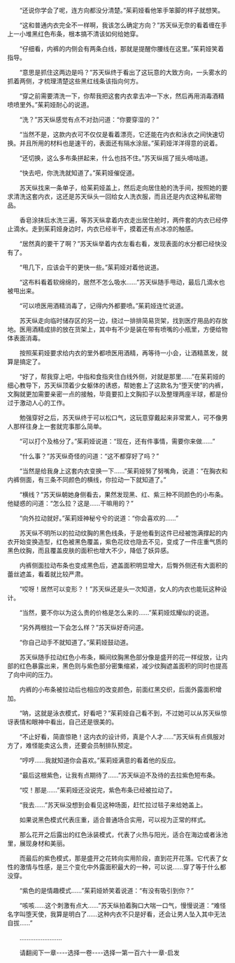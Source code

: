 <div class="read-content j_readContent" id="">
                <p>　　“还说你学会了呢，连方向都没分清楚。”茱莉娅看他笨手笨脚的样子就想笑。<p>　　“这和普通内衣完全不一样啊，我该怎么确定方向？”苏天纵无奈的看着缠在手上一小堆黑红色布条，根本搞不清该如何给她穿。<p>　　“仔细看，内裤的内侧会有两条白线，那就是提醒你腰线在这里。”茱莉娅笑着指导。<p>　　“意思是抓住这两边是吗？”苏天纵终于看出了这玩意的大致方向，一头雾水的抓着两侧，才梳理清楚这些黑红线条该指向何方。<p>　　“穿之前需要清洗一下，你帮我把这套内衣拿去冲一下水，然后再用消毒酒精喷喷里外。”茱莉娅耐心的说道。<p>　　“洗？”苏天纵感觉有点不对劲问道：“你要穿湿的？”<p>　　“当然不是，这款内衣可不仅仅是看着漂亮，它还能在内衣和泳衣之间快速切换。并且所用的材料也是速干的，表面还有隔水涂层。”茱莉娅洋洋得意的说着。<p>　　“还切换，这么多布条拼起来，什么也挡不住。”苏天纵摇了摇头嘀咕道。<p>　　“快去吧，你洗洗就知道了。”茱莉娅催促道。<p>　　苏天纵找来一条单子，给茱莉娅盖上，然后走向居住舱的洗手间，按照她的要求清洗这套内衣，这还是苏天纵头一回给女人洗衣服，而且还是内衣这种私密物品。<p>　　香皂涂抹后水洗三遍，等苏天纵拿着内衣走出居住舱时，两件套的内衣已经停止滴水。走到茱莉娅身边时，内衣已经半干，摸着还有点冰凉的触感。<p>　　“居然真的要干了啊？”苏天纵举着内衣左看右看，发现表面的水分都已经快没有了。<p>　　“甩几下，应该会干的更快一些。”茱莉娅对着他说道。<p>　　“这布料看着软绵绵的，居然不怎么吸水……”苏天纵随手甩动，最后几滴水也被甩出来。<p>　　“可以喷医用酒精消毒了，记得内外都要喷。”茱莉娅连忙说道。<p>　　苏天纵走向临时储存区的另一边，绕过一排排简易货架，找到医疗用品的存放地。医用酒精成排的放在货架上，其中有不少是装在带有喷嘴的小瓶里，方便给物体表面消毒。<p>　　按照茱莉娅要求给内衣的里外都喷医用酒精，再等待一小会，让酒精蒸发，就算是搞定了。<p>　　“好了，帮我穿上吧，中指和食指夹住白线外侧，对就是那里……”在茱莉娅的细心教导下，苏天纵顶着少女躯体的诱惑，帮她套上了这款名为“堕天使”的内裤，文胸就更加需要亲密一点的接触，毕竟要扣上文胸扣子以及整理两座半球，都是份过于激动人心的工作。<p>　　勉强穿好之后，苏天纵终于可以松口气，这玩意穿戴起来非常累人，可不像男人那样往身上一套就完事那么简单。<p>　　“可以打个及格分了。”茱莉娅说道：“现在，还有件事情，需要你来做……”<p>　　“什么事？”苏天纵奇怪的问道：“这不都穿好了吗？”<p>　　“当然是给我身上这套内衣变换一下……”茱莉娅努了努嘴角，说道：“在胸衣和内裤侧面，有三条不同颜色的横线，你拉动一下就知道了。”<p>　　“横线？”苏天纵朝她身侧看去，果然发现黑、红、紫三种不同颜色的小布条。他疑惑的问道：“怎么拉？这是……干嘛用的？”<p>　　“向外拉动就好。”茱莉娅神秘兮兮的说道：“你会喜欢的……”<p>　　苏天纵不明所以的拉动纹胸的黑色线条，于是他看到这件已经被饱满撑起的内衣开始变换造型，红色被黑色覆盖，紫色花纹也隐去不见，变成了一件庄重气质的黑色纹胸，而且覆盖皮肤的面积也增大不少，降低了妖异感。<p>　　内裤侧面拉动布条也变成黑色后，遮盖面积明显增大，后臀外侧还有大面积的蕾丝遮盖，看着就比较严肃。<p>　　“哎呀！居然可以变形？！”苏天纵还是头一次知道，女人的内衣也能玩这种设计。<p>　　“当然，要不你以为这么贵的价格是怎么来的……”茱莉娅炫耀似的说道。<p>　　“另外两根拉一下会怎么样？”苏天纵好奇问道。<p>　　“你自己动手不就知道了。”茱莉娅鼓动道。<p>　　苏天纵随手拉动红色小布条，瞬间纹胸黑色部分像是盛开的花一样绽放，让内部的红色暴露出来，黑色则与紫色部分密集缩紧，减少纹胸遮盖面积的同时也提高了向中间的压力。<p>　　内裤的小布条被拉动后也相应的改变颜色，前面红黑交织，后面外露面积增加。<p>　　“呐，这就是泳衣模式，好看吧？”茱莉娅自己看不到，不过她可以从苏天纵惊讶表情和眼神中看出，自己还是很美的。<p>　　“不止好看，简直惊艳！这内衣的设计师，真是个人才……”苏天纵有点佩服对方了，难怪能卖这么贵，还要会员制排队预定。<p>　　“哼哼……我就知道你会喜欢。”茱莉娅满意的看着他的反应。<p>　　“最后这根紫色，让我有点期待了……”苏天纵迫不及待的去拉紫色短布条。<p>　　“哎！那是……”茱莉娅还没说完，紫色布条已经被拉动了。<p>　　“我去……”苏天纵没想到会看见这种场面，赶忙拉过毯子来给她盖上。<p>　　如果说黑色模式代表庄重，适合普通场合实用，可以视为正常的样式。<p>　　那么花开之后露出的红色泳装模式，代表了火热与阳光，适合在海边或者泳池里，展现身材和美丽。<p>　　而最后的紫色模式，那是盛开之花转向实用阶段，直到花开花落。它代表了女性的激情与性感，是三个变化中外露面积最大的一种，可以说……穿了等于什么都没穿。<p>　　“紫色的是情趣模式……”茱莉娅娇笑着说道：“有没有吸引到你？”<p>　　“咳咳……这个刺激有点大……”苏天纵拍着胸口大喘一口气，慢慢说道：“难怪名字叫堕天使，我算是明白了……这种内衣不只是好看，还会让男人坠入其中无法自拔……”<p>　　……………………<p>　　请翻阅下一章----选择一卷----选择一第一百六十一章-启发<p>　　<p> 
            </div>